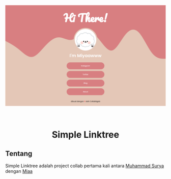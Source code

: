 <div align="center" id="top"> 
  <img src="./screenshot/ss.png" alt="Simple Linktree" />

  &#xa0;

  <!-- <a href="https://simplelinktree.netlify.app">Demo</a> -->
</div>

<h1 align="center">Simple Linktree</h1>

## Tentang

Simple Linktree adalah project collab pertama kali antara [Muhammad Surya](https://instagram.com/suryaaamsj) dengan [Miaa](https://instagram.com/miyaa.gish)